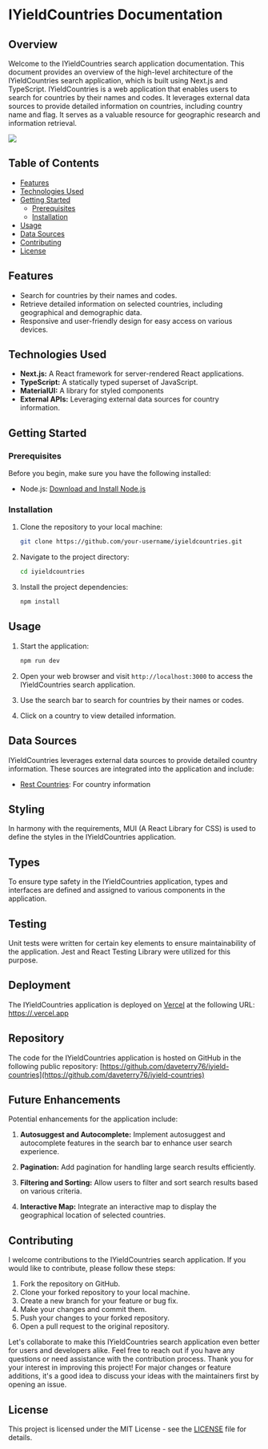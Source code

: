 # IYieldCountries Documentation

## Overview

Welcome to the IYieldCountries search application documentation. This document provides an overview of the high-level architecture of the IYieldCountries search application, which is built using Next.js and TypeScript. IYieldCountries is a web application that enables users to search for countries by their names and codes. It leverages external data sources to provide detailed information on countries, including country name and flag. It serves as a valuable resource for geographic research and information retrieval.

![](https://s6.gifyu.com/images/S6XIg.gif)

## Table of Contents

- [Features](#features)
- [Technologies Used](#technologies-used)
- [Getting Started](#getting-started)
  - [Prerequisites](#prerequisites)
  - [Installation](#installation)
- [Usage](#usage)
- [Data Sources](#data-sources)
- [Contributing](#contributing)
- [License](#license)

## Features

- Search for countries by their names and codes.
- Retrieve detailed information on selected countries, including geographical and demographic data.
- Responsive and user-friendly design for easy access on various devices.

## Technologies Used

- **Next.js:** A React framework for server-rendered React applications.
- **TypeScript:** A statically typed superset of JavaScript.
- **MaterialUI:** A library for styled components
- **External APIs:** Leveraging external data sources for country information.

## Getting Started

### Prerequisites

Before you begin, make sure you have the following installed:

- Node.js: [Download and Install Node.js](https://nodejs.org/)

### Installation

1. Clone the repository to your local machine:

   ```bash
   git clone https://github.com/your-username/iyieldcountries.git
   ```

2. Navigate to the project directory:

   ```bash
   cd iyieldcountries
   ```

3. Install the project dependencies:

   ```bash
   npm install
   ```

## Usage

1. Start the application:

   ```bash
   npm run dev
   ```

2. Open your web browser and visit `http://localhost:3000` to access the IYieldCountries search application.

3. Use the search bar to search for countries by their names or codes.

4. Click on a country to view detailed information.

## Data Sources

IYieldCountries leverages external data sources to provide detailed country information. These sources are integrated into the application and include:

- [Rest Countries](https://restcountries.com/v3.1/independent): For country information


## Styling 
In harmony with the requirements, MUI (A React Library for CSS) is used to define the styles in the IYieldCountries application. 

## Types
To ensure type safety in the IYieldCountries application, types and interfaces are defined and assigned to various components in the application.

## Testing
Unit tests were written for certain key elements to ensure maintainability of the application. Jest and React Testing Library were utilized for this purpose.

## Deployment

The IYieldCountries application is deployed on [Vercel](https://www.vercel.com/) at the following URL: [https://.vercel.app](https://.vercel.app)

## Repository

The code for the IYieldCountries application is hosted on GitHub in the following public repository: [https://github.com/daveterry76/iyield-countries](https://github.com/daveterry76/iyield-countries)

## Future Enhancements

Potential enhancements for the application include:

1. **Autosuggest and Autocomplete:** Implement autosuggest and autocomplete features in the search bar to enhance user search experience.

2. **Pagination:** Add pagination for handling large search results efficiently.

3. **Filtering and Sorting:** Allow users to filter and sort search results based on various criteria.

4. **Interactive Map:** Integrate an interactive map to display the geographical location of selected countries.

## Contributing

I welcome contributions to the IYieldCountries search application. If you would like to contribute, please follow these steps:

1. Fork the repository on GitHub.
2. Clone your forked repository to your local machine.
3. Create a new branch for your feature or bug fix.
4. Make your changes and commit them.
5. Push your changes to your forked repository.
6. Open a pull request to the original repository.

Let's collaborate to make this IYieldCountries search application even better for users and developers alike.
Feel free to reach out if you have any questions or need assistance with the contribution process. Thank you for your interest in improving this project!
For major changes or feature additions, it's a good idea to discuss your ideas with the maintainers first by opening an issue.

## License

This project is licensed under the MIT License - see the [LICENSE](LICENSE) file for details.





